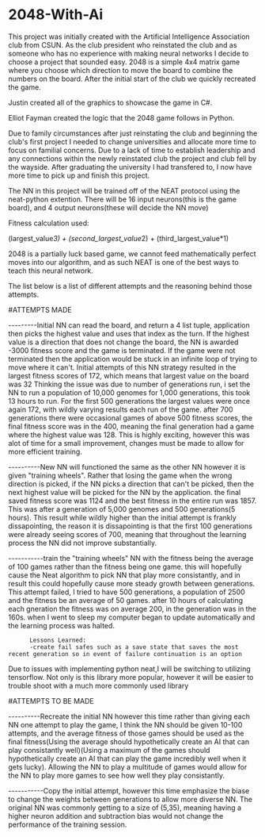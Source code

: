 # 2048-With-Ai
This project was initially created with the Artificial Intelligence Association club from CSUN.
As the club president who reinstated the club and as someone who has no experience with making neural networks I decide to choose a project
that sounded easy. 2048 is a simple 4x4 matrix game where you choose which direction to move the board to combine the numbers on the board.
After the initial start of the club we quickly recreated the game.

Justin created all of the graphics to showcase the game in C#.

Elliot Fayman created the logic that the 2048 game follows in Python.

Due to family circumstances after just reinstating the club and beginning the club's first project I needed to change universities and allocate more time
to focus on familial concerns. Due to a lack of time to establish leadership and any connections within the newly reinstated club the project and club fell by the 
wayside. After graduating the university I had transfered to, I now have more time to pick up and finish this project.

The NN in this project will be trained off of the NEAT protocol using the neat-python extention. 
There will be 16 input neurons(this is the game board),
and 4 output neurons(these will decide the NN move)

Fitness calculation used:

(largest_value*3) + (second_largest_value*2) + (third_largest_value*1)

2048 is a partially luck based game, we cannot feed mathematically perfect moves into our algorithm, and as such NEAT is 
one of the best ways to teach this neural network.

The list below is a list of different attempts and the reasoning behind those attempts.


#ATTEMPTS MADE

---------Initial NN can read the board, and return a 4 list tuple, application then picks the highest value and uses that index as the turn.
If the highest value is a direction that does not change the board, the NN is awarded -3000 fitness score and the game is terminated.
If the game were not terminated then the application would be stuck in an infinite loop of trying to move where it can't.
Initial attempts of this NN strategy resulted in the largest fitness scores of 172, which means that largest value on the board was 32
Thinking the issue was due to number of generations run, i set the NN to run a population of 10,000 genomes for 1,000 generations, this took 13 hours to run.
For the first 500 generations the largest values were once again 172, with wildly varying results each run of the game. after 700 generations there were occasional games of above 500 fitness scores, the final fitness score was in the 400, meaning the final generation had a game where the highest value was 128. This is highly exciting, however this was alot of time for a small improvement, changes must be made to allow for more efficient training.

----------New NN will functioned the same as the other NN however it is given "training wheels". Rather that losing the game when the wrong direction is picked, if the NN picks a direction that can't be picked, then the next highest value will be picked for the NN by the application. the final saved fitness score was 1124 and the best fitness in the entire run was 1857. This was after a generation of 5,000 genomes and 500 generations(5 hours). This result while wildly higher than the initial attempt is frankly dissapointing, the reason it is dissapointing is that the first 100 generations were already seeing scores of 700, meaning that throughout the learning process the NN did not improve substantially.

-----------train the "training wheels" NN with the fitness being the average of 100 games rather than the fitness being one game. this will hopefully cause the Neat algorithm to pick NN that play more consistantly, and in result this could hopefully cause more steady growth between generations. This attempt failed, I tried to have 500 generations, a population of 2500 and the fitness be an average of 50 games. after 10 hours of calculating each gneration the fitness was on average 200, in the generation was in the 160s. when I went to sleep my computer began to update automatically and the learning process was halted. 

          Lessons Learned:
          -create fail safes such as a save state that saves the most recent generation so in event of failure continuation is an option

Due to issues with implementing python neat,I will be switching to utilizing tensorflow. Not only is this library more popular, however it will be easier to trouble shoot with a much more commonly used library


#ATTEMPTS TO BE MADE




----------Recreate the initial NN however this time rather than giving each NN one attempt to play the game, I think the NN should be given 10-100 attempts, and the average fitness of those games should be used as the final fitness(Using the average should hypothetically create an AI that can play consistantly well)(Using a maximum of the games should hypothetically create an AI that can play the game incredibly well when it gets lucky). Allowing the NN to play a multitude of games would allow for the NN to play more games to see how well they play consistantly.

-----------Copy the initial attempt, however this time emphasize the biase to change the weights between generations to allow more diverse NN. The original NN was commonly getting to a size of (5,35), meaning having a higher neuron addition and subtraction bias would not change the performance of the training session.







